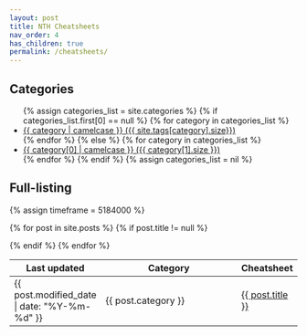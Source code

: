 ```yaml
---
layout: post
title: NTH Cheatsheets
nav_order: 4
has_children: true
permalink: /cheatsheets/
---
```


<h2>Categories</h2>
<ul>
{% assign categories_list = site.categories %}
  {% if categories_list.first[0] == null %}
    {% for category in categories_list %}
      <li><a href="{{ category | downcase | downcase | url_escape | strip | replace: ' ', '-' }}">{{ category | camelcase }} ({{ site.tags[category].size}})</a></li>
    {% endfor %}
  {% else %}
    {% for category in categories_list %}
      <li><a href="{{ category[0] | downcase | url_escape | strip | replace: ' ', '-' }}">{{ category[0] | camelcase }} ({{ category[1].size }})</a></li>
  {% endfor %}
{% endif %}
{% assign categories_list = nil %}
</ul>

<h2>Full-listing</h2>

<table class="sortable">
<col width="20%">
<col width="80%">
<thead>
<tr>
<th>Last updated</th>
<th>Category</th>
<th>Cheatsheet</th>
</tr>
</thead>
<tbody>
{% assign timeframe = 5184000 %}

{% for post in site.posts %}
	{% if post.title != null %}
<tr>
<td><time datetime="{{ post.modified_date | date_to_xmlschema }}" itemprop="datePublished">{{ post.modified_date | date: "%Y-%m-%d" }}</time></td>
<td>{{ post.category }}</td>
<td><a href="{{ site.url }}{{ post.url }}"> {{ post.title }} </a></td>
	{% endif %}
  </tr>
{% endfor %}
</tbody>

</table>
<link href="/sortable.css" rel="stylesheet" />
<script src="/sortable.js"></script>
